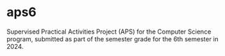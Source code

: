 # aps6
Supervised Practical Activities Project (APS) for the Computer Science program, submitted as part of the semester grade for the 6th semester in 2024.
